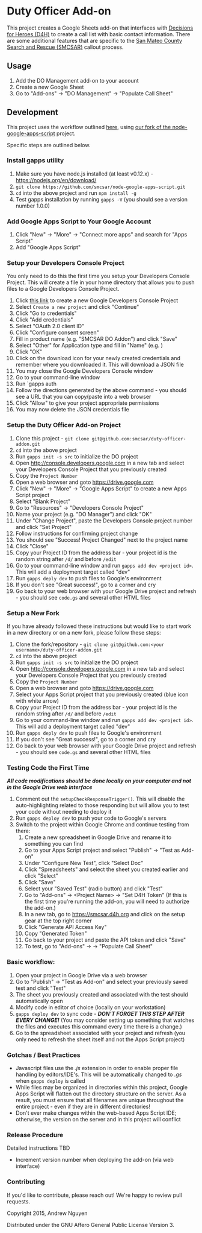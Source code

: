 # Duty Officer Add-on #

This project creates a Google Sheets add-on that interfaces with [Decisions for
Heroes (D4H)](http://d4h.org/) to create a call list with basic contact
information.  There are some additional features that are specific to the [San
Mateo County Search and Rescue (SMCSAR)](http://www.sanmateosar.org) callout
process.

## Usage ##

1. Add the DO Management add-on to your account
2. Create a new Google Sheet
2. Go to "Add-ons" -> "DO Management" -> "Populate Call Sheet"

## Development ##

This project uses the workflow outlined [here](https://github.com/danthareja/node-google-apps-script/pull/15), using [our fork of the node-google-apps-script](https://github.com/smcsar/node-google-apps-script) project.

Specific steps are outlined below.

### Install gapps utility ###

1. Make sure you have node.js installed (at least v0.12.x) - https://nodejs.org/en/download/
2. `git clone https://github.com/smcsar/node-google-apps-script.git`
3. `cd` into the above project and run `npm install -g`
4. Test gapps installation by running `gapps -V` (you should see a version number 1.0.0)

### Add Google Apps Script to Your Google Account ###

1. Click "New" -> "More" -> "Connect more apps" and search for "Apps Script"
2. Add "Google Apps Script"

### Setup your Developers Console Project ###

You only need to do this the first time you setup your Developers Console
Project.  This will create a file in your home directory that allows you to
push files to a Google Developers Console Project.

1.  Click [this link](https://console.developers.google.com/start/api?id=drive&credential=client_key) to create a new Google Developers Console Project
2.  Select `Create a new project` and click "Continue"
3.  Click "Go to credentials"
4.  Click "Add credentials"
5.  Select "OAuth 2.0 client ID"
6.  Click "Configure consent screen"
7.  Fill in product name (e.g. "SMCSAR DO Addon") and click "Save"
8.  Select "Other" for Application type and fill in "Name" (e.g. <Your name>)
9.  Click "OK"
10. Click on the download icon for your newly created credentials and remember where you downloaded it.  This will download a JSON file
11. You may close the Google Developers Console window
12. Go to your command-line window
13. Run `gapps auth <path to where you downloaded the credentials file>
14. Follow the directions generated by the above command - you should see a URL that you can copy/paste into a web browser
15. Click "Allow" to give your project appropriate permissions
16. You may now delete the JSON credentials file

### Setup the Duty Officer Add-on Project ###

1.  Clone this project - `git clone git@github.com:smcsar/duty-officer-addon.git`
2.  `cd` into the above project
3.  Run `gapps init -s src` to initialize the DO project
4.  Open http://console.developers.google.com in a new tab and select your Developers Console Project that you previously created
5.  Copy the `Project Number`
6.  Open a web browser and goto https://drive.google.com
7.  Click "New" -> "More" -> "Google Apps Script" to create a new Apps Script project
8.  Select "Blank Project"
9.  Go to "Resources" -> "Developers Console Project"
10. Name your project (e.g. "DO Manager") and click "OK"
11. Under "Change Project", paste the Developers Console project number and click "Set Project"
12. Follow instructions for confirming project change
13. You should see "Success! Project Changed" next to the project name
14. Click "Close"
15. Copy your Project ID from the address bar - your project id is the random string after `/d/` and before `/edit`
16. Go to your command-line window and run `gapps add dev <project id>`.  This will add a deployment target called "dev"
17. Run `gapps deply dev` to push files to Google's environment
18. If you don't see "Great success!", go to a corner and cry
19. Go back to your web browser with your Google Drive project and refresh - you should see `code.gs` and several other HTML files

### Setup a New Fork ###

If you have already followed these instructions but would like to start work in
a new directory or on a new fork, please follow these steps:

1.  Clone the fork/repository - `git clone git@github.com:<your username>/duty-officer-addon.git`
2.  `cd` into the above project
3.  Run `gapps init -s src` to initialize the DO project
4.  Open http://console.developers.google.com in a new tab and select your Developers Console Project that you previously created
5.  Copy the `Project Number`
6.  Open a web browser and goto https://drive.google.com
7.  Select your Apps Script project that you previously created (blue icon with white arrow)
8.  Copy your Project ID from the address bar - your project id is the random string after `/d/` and before `/edit`
9.  Go to your command-line window and run `gapps add dev <project id>`.  This will add a deployment target called "dev"
10. Run `gapps deply dev` to push files to Google's environment
11. If you don't see "Great success!", go to a corner and cry
12. Go back to your web browser with your Google Drive project and refresh - you should see `code.gs` and several other HTML files

### Testing Code the First Time ###

***All code modifications should be done locally on your computer and not in the Google Drive web interface***

1. Comment out the `setupCheckResponseTrigger()`. This will disable the auto-highlighting related
   to those responding but will allow you to test your code without needing to deploy it
2. Run `gapps deploy dev` to push your code to Google's servers
3. Switch to the project within Google Chrome and continue testing from there:
   1.  Create a new spreadsheet in Google Drive and rename it to something you can find
   2.  Go to your Apps Script project and select "Publish" -> "Test as Add-on"
   3.  Under "Configure New Test", click "Select Doc"
   4.  Click "Spreadsheets" and select the sheet you created earlier and click "Select"
   5.  Click "Save"
   6.  Select your "Saved Test" (radio button) and click "Test"
   7.  Go to "Add-ons" -> &lt;Project Name&gt; -> "Set D4H Token" (If this is the first time you're running the add-on, you will need to authorize the add-on.)
   8.  In a new tab, go to https://smcsar.d4h.org and click on the setup gear at the top right corner
   9.  Click "Generate API Access Key"
   10. Copy "Generated Token"
   11. Go back to your project and paste the API token and click "Save"
   12. To test, go to "Add-ons" -> <Project Name> -> "Populate Call Sheet"

### Basic workflow: ###

1. Open your project in Google Drive via a web browser
2. Go to "Publish" -> "Test as Add-on" and select your previously saved test and click "Test"
3. The sheet you previously created and associated with the test should automatically open
4. Modify code in editor of choice (locally on your workstation)
5. `gapps deploy dev` to sync code - ***DON'T FORGET THIS STEP AFTER EVERY CHANGE!***  (You may consider setting up something that watches the files and executes this command every time there is a change.)
6. Go to the spreadsheet associated with your project and refresh (you only need to refresh the sheet itself and not the Apps Script project)

### Gotchas / Best Practices ###

- Javascript files use the *.js* extension in order to enable proper file
  handling by editors/IDE's.  This will be automatically changed to *.gs* when
  `gapps deploy` is called
- While files may be organized in directories within this project, Google Apps
  Script will flatten out the directory structure on the server.  As a result,
  you must ensure that all filenames are unique throughout the entire project -
  even if they are in different directories!
- Don't ever make changes within the web-based Apps Script IDE; otherwise, the
  version on the server and in this project will conflict

### Release Procedure ###

Detailed instructions TBD

- Increment version number when deploying the add-on (via web interface)

### Contributing ###

If you'd like to contribute, please reach out!  We're happy to review pull requests.

Copyright 2015, Andrew Nguyen

Distributed under the GNU Affero General Public License Version 3.
